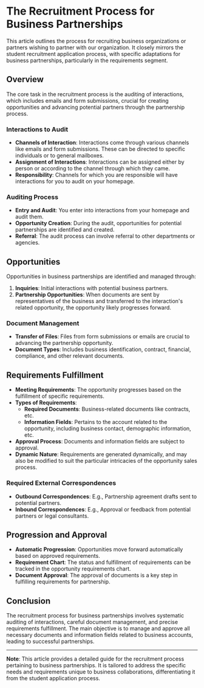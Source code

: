 # The Recruitment Process for Business Partnerships

This article outlines the process for recruiting business organizations or partners wishing to partner with our organization. It closely mirrors the student recruitment application process, with specific adaptations for business partnerships, particularly in the requirements segment.

## Overview
The core task in the recruitment process is the auditing of interactions, which includes emails and form submissions, crucial for creating opportunities and advancing potential partners through the partnership process.

### Interactions to Audit
- **Channels of Interaction**: Interactions come through various channels like emails and form submissions. These can be directed to specific individuals or to general mailboxes.
- **Assignment of Interactions**: Interactions can be assigned either by person or according to the channel through which they came.
- **Responsibility**: Channels for which you are responsible will have interactions for you to audit on your homepage.

### Auditing Process
- **Entry and Audit**: You enter into interactions from your homepage and audit them.
- **Opportunity Creation**: During the audit, opportunities for potential partnerships are identified and created.
- **Referral**: The audit process can involve referral to other departments or agencies.

## Opportunities
Opportunities in business partnerships are identified and managed through:
1. **Inquiries**: Initial interactions with potential business partners.
2. **Partnership Opportunities**: When documents are sent by representatives of the business and transferred to the interaction's related opportunity, the opportunity likely progresses forward.

### Document Management
- **Transfer of Files**: Files from form submissions or emails are crucial to advancing the partnership opportunity.
- **Document Types**: Includes business identification, contract, financial, compliance, and other relevant documents.

## Requirements Fulfillment
- **Meeting Requirements**: The opportunity progresses based on the fulfillment of specific requirements.
- **Types of Requirements**:
    - **Required Documents**: Business-related documents like contracts, etc.
    - **Information Fields**: Pertains to the account related to the opportunity, including business contact, demographic information, etc.
- **Approval Process**: Documents and information fields are subject to approval.
- **Dynamic Nature**: Requirements are generated dynamically, and may also be modified to suit the particular intricacies of the opportunity sales process.

### Required External Correspondences
- **Outbound Correspondences**: E.g., Partnership agreement drafts sent to potential partners.
- **Inbound Correspondences**: E.g., Approval or feedback from potential partners or legal consultants.

## Progression and Approval
- **Automatic Progression**: Opportunities move forward automatically based on approved requirements.
- **Requirement Chart**: The status and fulfillment of requirements can be tracked in the opportunity requirements chart.
- **Document Approval**: The approval of documents is a key step in fulfilling requirements for partnership.

## Conclusion
The recruitment process for business partnerships involves systematic auditing of interactions, careful document management, and precise requirements fulfillment. The main objective is to manage and approve all necessary documents and information fields related to business accounts, leading to successful partnerships.

---

**Note**: This article provides a detailed guide for the recruitment process pertaining to business partnerships. It is tailored to address the specific needs and requirements unique to business collaborations, differentiating it from the student application process.
